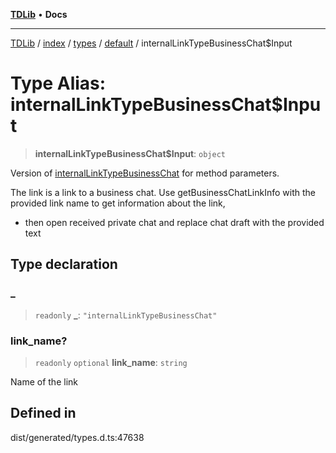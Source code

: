 [**TDLib**](../../../../../../README.md) • **Docs**

***

[TDLib](../../../../../../modules.md) / [index](../../../../../README.md) / [types](../../../README.md) / [default](../README.md) / internalLinkTypeBusinessChat$Input

# Type Alias: internalLinkTypeBusinessChat$Input

> **internalLinkTypeBusinessChat$Input**: `object`

Version of [internalLinkTypeBusinessChat](internalLinkTypeBusinessChat.md) for method parameters.

The link is a link to a business chat. Use getBusinessChatLinkInfo with the provided link name to get information about the link,

- then open received private chat and replace chat draft with the provided text

## Type declaration

### \_

> `readonly` **\_**: `"internalLinkTypeBusinessChat"`

### link\_name?

> `readonly` `optional` **link\_name**: `string`

Name of the link

## Defined in

dist/generated/types.d.ts:47638
